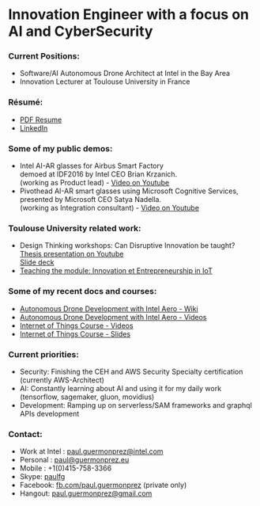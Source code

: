 # Innovation Engineer with a focus on AI and CyberSecurity

### Current Positions:
* Software/AI Autonomous Drone Architect at Intel in the Bay Area
* Innovation Lecturer at Toulouse University in France

### Résumé:
* [PDF Resume](https://github.com/guermonprez/guermonprez.github.io/blob/master/Paul_Guermonprez_-_Innovation_Engineer_CV.pdf?raw=true)
* [LinkedIn](http://www.linkedin.com/in/paulguermonprez)

### Some of my public demos:
* Intel AI-AR glasses for Airbus Smart Factory  
  demoed at IDF2016 by Intel CEO Brian Krzanich.  
  (working as Product lead) - [Video on Youtube](https://youtu.be/QRBofzL4MDY?t=35)
* Pivothead AI-AR smart glasses using Microsoft Cognitive Services,  
  presented by Microsoft CEO Satya Nadella.  
  (working as Integration consultant) - [Video on Youtube](https://www.youtube.com/watch?v=rVF2duPVUTY)

### Toulouse University related work:
* Design Thinking workshops: Can Disruptive Innovation be taught?  
  [Thesis presentation on Youtube](https://www.youtube.com/watch?v=XkYbLnVBWlY)  
  [Slide deck](http://guermonprez.eu/paul/innovation/Design_Thinking_Disruptive_Innovation_-_Paul_Guermonprez.pdf)
* [Teaching the module: Innovation et Entrepreneurship in IoT](https://eformation.univ-tlse3.fr/oc/spoc-innov/)

### Some of my recent docs and courses:
* [Autonomous Drone Development with Intel Aero - Wiki](https://github.com/intel-aero/meta-intel-aero/wiki)
* [Autonomous Drone Development with Intel Aero - Videos](https://www.youtube.com/playlist?list=PLTQSXsG86pGfyZm5ac6-ZtQsEniUJIE9o)
* [Internet of Things Course - Videos](https://www.youtube.com/playlist?list=PLFBM-eCNdj6A5VSmOEjpn8XoiM88398B7)
* [Internet of Things Course - Slides](https://github.com/guermonprez/intel-academic-IoT-course/tree/master/slides)

### Current priorities:
* Security: Finishing the CEH and AWS Security Specialty certification (currently AWS-Architect)
* AI: Constantly learning about AI and using it for my daily work (tensorflow, sagemaker, gluon, movidius)
* Development: Ramping up on serverless/SAM frameworks and graphql APIs development

### Contact:
* Work at Intel : paul.guermonprez@intel.com
* Personal : paul@guermonprez.eu
* Mobile : +1(0)415-758-3366
* Skype: [paulfg](skype:paulfg?call)
* Facebook: [fb.com/paul.guermonprez](https://www.facebook.com/paul.guermonprez) (private only)
* Hangout: [paul.guermonprez@gmail.com](mailto:paul.guermonprez@gmail.com)

